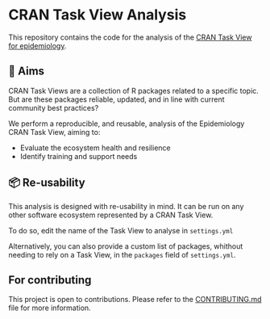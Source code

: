 # CRAN Task View Analysis

This repository contains the code for the analysis of the [CRAN Task View for epidemiology](https://github.com/cran-task-views/Epidemiology).

## 🎯 Aims

CRAN Task Views are a collection of R packages related to a specific topic.
But are these packages reliable, updated, and in line with current community best practices?

We perform a reproducible, and reusable, analysis of the Epidemiology CRAN Task View, aiming to:

  - Evaluate the ecosystem health and resilience
  - Identify training and support needs

## 📦 Re-usability

This analysis is designed with re-usability in mind. It can be run on any other software ecosystem represented by a CRAN Task View.

To do so, edit the name of the Task View to analyse in `settings.yml`

Alternatively, you can also provide a custom list of packages, whithout needing to rely on a Task View, in the `packages` field of `settings.yml`.

## For contributing

This project is open to contributions. Please refer to the [CONTRIBUTING.md](CONTRIBUTING.md) file for more information.
